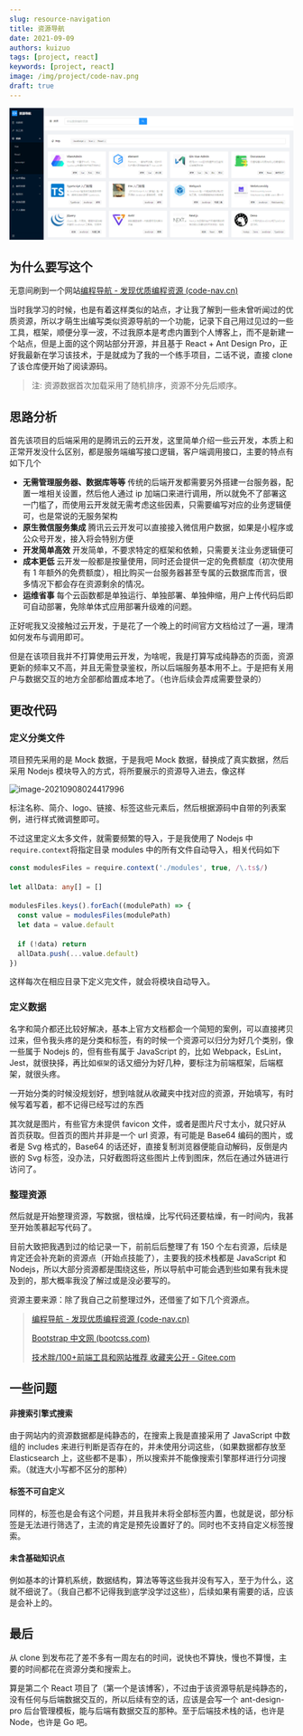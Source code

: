 ```yaml
---
slug: resource-navigation
title: 资源导航
date: 2021-09-09
authors: kuizuo
tags: [project, react]
keywords: [project, react]
image: /img/project/code-nav.png
draft: true
---
```


![资源导航](/img/project/code-nav.png)

<!-- truncate -->

## 为什么要写这个

无意间刷到一个网站[编程导航 - 发现优质编程资源 (code-nav.cn)](https://www.code-nav.cn/)

当时我学习的时候，也是有着这样类似的站点，才让我了解到一些未曾听闻过的优质资源，所以才萌生出编写类似资源导航的一个功能，记录下自己用过见过的一些工具，框架，顺便分享一波，不过我原本是考虑内置到个人博客上，而不是新建一个站点，但是上面的这个网站部分开源，并且基于 React + Ant Design Pro，正好我最新在学习该技术，于是就成为了我的一个练手项目，二话不说，直接 clone 了该仓库便开始了阅读源码。

> 注: 资源数据首次加载采用了随机排序，资源不分先后顺序。

## 思路分析

首先该项目的后端采用的是腾讯云的云开发，这里简单介绍一些云开发，本质上和正常开发没什么区别，都是服务端编写接口逻辑，客户端调用接口，主要的特点有如下几个

- **无需管理服务器、数据库等等**
  传统的后端开发都需要另外搭建一台服务器，配置一堆相关设置，然后他人通过 ip 加端口来进行调用，所以就免不了部署这一门槛了，而使用云开发就无需考虑这些因素，只需要编写对应的业务逻辑便可，也是常说的无服务架构
- **原生微信服务集成**
  腾讯云云开发可以直接接入微信用户数据，如果是小程序或公众号开发，接入将会特别方便
- **开发简单高效**
  开发简单，不要求特定的框架和依赖，只需要关注业务逻辑便可
- **成本更低**
  云开发一般都是按量使用，同时还会提供一定的免费额度（初次使用有 1 年额外的免费额度），相比购买一台服务器甚至专属的云数据库而言，很多情况下都会存在资源剩余的情况。
- **运维省事**
  每个云函数都是单独运行、单独部署、单独伸缩，用户上传代码后即可自动部署，免除单体式应用部署升级难的问题。

正好呢我又没接触过云开发，于是花了一个晚上的时间官方文档给过了一遍，理清如何发布与调用即可。

但是在该项目我并不打算使用云开发，为啥呢，我是打算写成纯静态的页面，资源更新的频率又不高，并且无需登录鉴权，所以后端服务基本用不上。于是把有关用户与数据交互的地方全部都给置成本地了。（也许后续会弄成需要登录的）

## 更改代码

### 定义分类文件

项目预先采用的是 Mock 数据，于是我吧 Mock 数据，替换成了真实数据，然后采用 Nodejs 模块导入的方式，将所要展示的资源导入进去，像这样

![image-20210908024417996](https://img.kuizuo.cn/image-20210908024417996.png)

标注名称、简介、logo、链接、标签这些元素后，然后根据源码中自带的列表案例，进行样式微调整即可。

不过这里定义太多文件，就需要频繁的导入，于是我使用了 Nodejs 中`require.context`将指定目录 modules 中的所有文件自动导入，相关代码如下

```typescript title="mock/index.ts"
const modulesFiles = require.context('./modules', true, /\.ts$/)

let allData: any[] = []

modulesFiles.keys().forEach((modulePath) => {
  const value = modulesFiles(modulePath)
  let data = value.default

  if (!data) return
  allData.push(...value.default)
})
```

这样每次在相应目录下定义完文件，就会将模块自动导入。

### 定义数据

名字和简介都还比较好解决，基本上官方文档都会一个简短的案例，可以直接拷贝过来，但令我头疼的是分类和标签，有的时候一个资源可以归分为好几个类别，像一些属于 Nodejs 的，但有些有属于 JavaScript 的，比如 Webpack，EsLint，Jest，就很抉择，再比如`框架`的话又细分为好几种，要标注为前端框架，后端框架，就很头疼。

一开始分类的时候没规划好，想到啥就从收藏夹中找对应的资源，开始填写，有时候写着写着，都不记得已经写过的东西

其次就是图片，有些官方未提供 favicon 文件，或者是图片尺寸太小，就只好从首页获取。但首页的图片并非是一个 url 资源，有可能是 Base64 编码的图片，或者是 Svg 格式的，Base64 的话还好，直接复制浏览器便能自动解码，反倒是内嵌的 Svg 标签，没办法，只好截图将这些图片上传到图床，然后在通过外链进行访问了。

### 整理资源

然后就是开始整理资源，写数据，很枯燥，比写代码还要枯燥，有一时间内，我甚至开始羡慕起写代码了。

目前大致把我遇到过的给记录一下，前前后后整理了有 150 个左右资源，后续是肯定还会补充新的资源点（开始点技能了），主要我的技术栈都是 JavaScript 和 Nodejs，所以大部分资源都是围绕这些，所以导航中可能会遇到些如果有我未提及到的，那大概率我没了解过或是没必要写的。

资源主要来源：除了我自己之前整理过外，还借鉴了如下几个资源点。

> [编程导航 - 发现优质编程资源 (code-nav.cn)](https://www.code-nav.cn/)
>
> [Bootstrap 中文网 (bootcss.com)](https://www.bootcss.com/)
>
> [技术胖/100+前端工具和网站推荐 收藏夹公开 - Gitee.com](https://gitee.com/jishupang/Favorites/blob/master/02.Markdown/Markdown技术胖浏览器收藏夹公开.md)

## 一些问题

#### 非搜索引擎式搜索

由于网站内的资源数据都是纯静态的，在搜索上我是直接采用了 JavaScript 中数组的 includes 来进行判断是否存在的，并未使用分词这些，（如果数据都存放至 Elasticsearch 上，这些都不是事），所以搜索并不能像搜索引擎那样进行分词搜索。（就连大小写都不区分的那种）

#### 标签不可自定义

同样的，标签也是会有这个问题，并且我并未将全部标签内置，也就是说，部分标签是无法进行筛选了，主流的肯定是预先设置好了的。同时也不支持自定义标签搜索。

#### 未含基础知识点

例如基本的计算机系统，数据结构，算法等等这些我并没有写入，至于为什么，这就不细说了。（我自己都不记得我到底学没学过这些），后续如果有需要的话，应该是会补上的。

## 最后

从 clone 到发布花了差不多有一周左右的时间，说快也不算快，慢也不算慢，主要的时间都花在资源分类和搜索上。

算是第二个 React 项目了（第一个是该博客），不过由于该资源导航是纯静态的，没有任何与后端数据交互的，所以后续有空的话，应该是会写一个 ant-design-pro 后台管理模板，能与后端有数据交互的那种。至于后端技术栈的话，也许是 Node，也许是 Go 吧。
